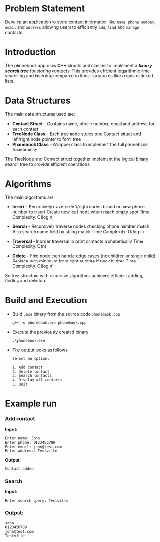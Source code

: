 # Problem Statement
Develop an application to store contact information like `name`, `phone number`, `email` and `address` allowing users to efficiently `add`, `find` and `manage` contacts.

# Introduction
The phonebook app uses **C++** structs and classes to implement a _**binary search tree**_ for _storing contacts_. This provides efficient logarithmic time searching and inserting compared to linear structures like arrays or linked lists.

# Data Structures
The main data structures used are:

- **Contact Struct** - Contains name, phone number, email and address for each contact
- **TreeNode Class** - Each tree node stores one Contact struct and left/right node pointer to form tree
- **Phonebook Class** - Wrapper class to implement the full phonebook functionality

The TreeNode and Contact struct together implement the logical binary search tree to provide efficient operations.

# Algorithms
The main algorithms are:

- **Insert** -
Recursively traverse left/right nodes based on new phone number to insert
Create new leaf node when reach empty spot
Time Complexity: O(log n)

- **Search** -
Recursively traverse nodes checking phone number match
Also search name field by string match
Time Complexity: O(log n)

- **Traversal** -
Inorder traversal to print contacts alphabetically
Time Complexity: O(n)

- **Delete** -
Find node then handle edge cases (no children or single child)
Replace with minimum from right subtree if two children
Time Complexity: O(log n)

So tree structure with recursive algorithms achieves efficient adding, finding and deletion.

# Build and Execution

- Build `.exe` binary from the source code `phonebook.cpp`

    ```
    g++ -o phonebook.exe phonebook.cpp
    ```
- Execute the previously created binary

    ```
    .\phonebook.exe
    ```
- The output looks as follows

    ```
    Select an option:

    1. Add contact
    2. Delete contact
    3. Search contacts
    4. Display all contacts
    5. Quit
    ```


# Example run

### Add contact

**Input:**
```
Enter name: John
Enter phone: 0123456789
Enter email: john@test.com
Enter address: Testville
```

**Output:**

```
Contact added
```

### Search

**Input:**
```
Enter search query: Testville
```

### Output:
```
John
0123456789
john@test.com
Testville
```